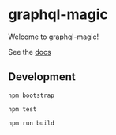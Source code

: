 # graphql-magic

Welcome to graphql-magic!

See the [docs](https://)

## Development

```
npm bootstrap
```

```
npm test
```

```
npm run build
```

